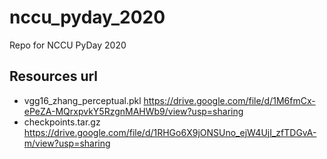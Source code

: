 # nccu_pyday_2020
Repo for NCCU PyDay 2020

## Resources url

* vgg16_zhang_perceptual.pkl  https://drive.google.com/file/d/1M6fmCx-ePeZA-MQrxpvkY5RzgnMAHWb9/view?usp=sharing
* checkpoints.tar.gz https://drive.google.com/file/d/1RHGo6X9jONSUno_ejW4UjI_zfTDGvA-m/view?usp=sharing
